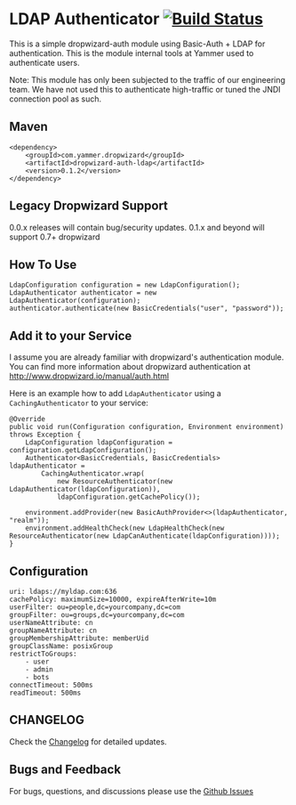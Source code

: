 LDAP Authenticator [![Build Status](https://travis-ci.org/yammer/dropwizard-auth-ldap.png)](https://travis-ci.org/yammer/dropwizard-auth-ldap)
==================

This is a simple dropwizard-auth module using Basic-Auth + LDAP for authentication. This is the module internal tools at Yammer
used to authenticate users.

Note: This module has only been subjected to the traffic of our engineering team. We have not used this to authenticate high-traffic or
tuned the JNDI connection pool as such.

Maven
-----
    <dependency>
        <groupId>com.yammer.dropwizard</groupId>
        <artifactId>dropwizard-auth-ldap</artifactId>
        <version>0.1.2</version>
    </dependency>

Legacy Dropwizard Support
------------------
0.0.x releases will contain bug/security updates.
0.1.x and beyond will support 0.7+ dropwizard

How To Use
----------

    LdapConfiguration configuration = new LdapConfiguration();
    LdapAuthenticator authenticator = new LdapAuthenticator(configuration);
    authenticator.authenticate(new BasicCredentials("user", "password"));

Add it to your Service
----------------------

I assume you are already familiar with dropwizard's authentication module.
You can find more information about dropwizard authentication at http://www.dropwizard.io/manual/auth.html

Here is an example how to add `LdapAuthenticator` using a `CachingAuthenticator` to your service:

    @Override
    public void run(Configuration configuration, Environment environment) throws Exception {
        LdapConfiguration ldapConfiguration = configuration.getLdapConfiguration();
        Authenticator<BasicCredentials, BasicCredentials> ldapAuthenticator =
            CachingAuthenticator.wrap(
                new ResourceAuthenticator(new LdapAuthenticator(ldapConfiguration)),
                ldapConfiguration.getCachePolicy());

        environment.addProvider(new BasicAuthProvider<>(ldapAuthenticator, "realm"));
        environment.addHealthCheck(new LdapHealthCheck(new ResourceAuthenticator(new LdapCanAuthenticate(ldapConfiguration))));
    }

Configuration
-------------
    uri: ldaps://myldap.com:636
    cachePolicy: maximumSize=10000, expireAfterWrite=10m
    userFilter: ou=people,dc=yourcompany,dc=com
    groupFilter: ou=groups,dc=yourcompany,dc=com
    userNameAttribute: cn
    groupNameAttribute: cn
    groupMembershipAttribute: memberUid
    groupClassName: posixGroup
    restrictToGroups:
        - user
        - admin
        - bots
    connectTimeout: 500ms
    readTimeout: 500ms

CHANGELOG
---------
Check the [Changelog](https://github.com/yammer/dropwizard-auth-ldap/blob/master/CHANGELOG.md) for detailed updates.

Bugs and Feedback
-----------------
For bugs, questions, and discussions please use the [Github Issues](https://github.com/yammer/dropwizard-auth-ldap/issues)
